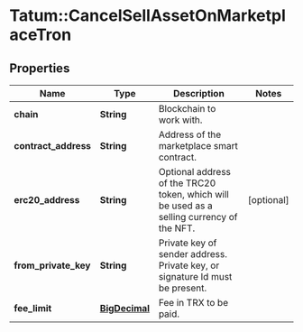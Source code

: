 # Tatum::CancelSellAssetOnMarketplaceTron

## Properties
Name | Type | Description | Notes
------------ | ------------- | ------------- | -------------
**chain** | **String** | Blockchain to work with. | 
**contract_address** | **String** | Address of the marketplace smart contract. | 
**erc20_address** | **String** | Optional address of the TRC20 token, which will be used as a selling currency of the NFT. | [optional] 
**from_private_key** | **String** | Private key of sender address. Private key, or signature Id must be present. | 
**fee_limit** | [**BigDecimal**](BigDecimal.md) | Fee in TRX to be paid. | 


